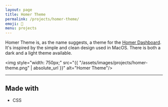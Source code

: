 ```yaml
---
layout: page
title: Homer Theme
permalink: /projects/homer-theme/
emoji: 🎨
menu: projects
---
```


Homer Theme is, as the name suggests, a theme for the [Homer Dashboard](https://github.com/bastienwirtz/homer). It's inspired by the simple and clean design used in MacOS. There is both a dark and a light theme available.

<img style="width: 750px;" src="{{ "/assets/images/projects/homer-theme.png" | absolute_url }}" alt="Homer Theme"/>

---

## Made with

- CSS
